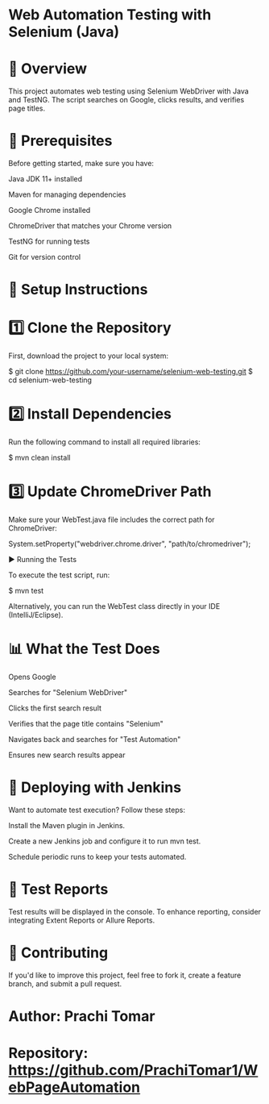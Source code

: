 # Web Automation Testing with Selenium (Java)

# 📌 Overview

This project automates web testing using Selenium WebDriver with Java and TestNG. The script searches on Google, clicks results, and verifies page titles.

# 🚀 Prerequisites

Before getting started, make sure you have:

Java JDK 11+ installed

Maven for managing dependencies

Google Chrome installed

ChromeDriver that matches your Chrome version

TestNG for running tests

Git for version control

# 📂 Setup Instructions

# 1️⃣ Clone the Repository

First, download the project to your local system:

$ git clone https://github.com/your-username/selenium-web-testing.git
$ cd selenium-web-testing

# 2️⃣ Install Dependencies

Run the following command to install all required libraries:

$ mvn clean install

# 3️⃣ Update ChromeDriver Path

Make sure your WebTest.java file includes the correct path for ChromeDriver:

System.setProperty("webdriver.chrome.driver", "path/to/chromedriver");

▶️ Running the Tests

To execute the test script, run:

$ mvn test

Alternatively, you can run the WebTest class directly in your IDE (IntelliJ/Eclipse).

# 📊 What the Test Does

Opens Google

Searches for "Selenium WebDriver"

Clicks the first search result

Verifies that the page title contains "Selenium"

Navigates back and searches for "Test Automation"

Ensures new search results appear

# 📢 Deploying with Jenkins

Want to automate test execution? Follow these steps:

Install the Maven plugin in Jenkins.

Create a new Jenkins job and configure it to run mvn test.

Schedule periodic runs to keep your tests automated.

# 📌 Test Reports

Test results will be displayed in the console. To enhance reporting, consider integrating Extent Reports or Allure Reports.

# 🤝 Contributing

If you'd like to improve this project, feel free to fork it, create a feature branch, and submit a pull request.

# Author: Prachi Tomar
# Repository: https://github.com/PrachiTomar1/WebPageAutomation
